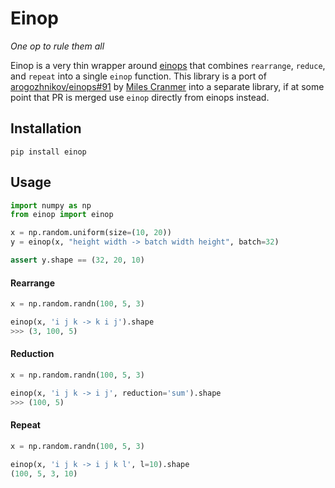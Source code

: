 # Einop

_One op to rule them all_

Einop is a very thin wrapper around [einops](https://github.com/arogozhnikov/einops) that combines `rearrange`, `reduce`, and `repeat` into a single `einop` function. This library is a port of [arogozhnikov/einops#91](https://github.com/arogozhnikov/einops/pull/91) by [Miles Cranmer](https://github.com/MilesCranmer) into a separate library, if at some point that PR is merged use `einop` directly from einops instead.

## Installation
```
pip install einop
```
## Usage
```python
import numpy as np
from einop import einop

x = np.random.uniform(size=(10, 20))
y = einop(x, "height width -> batch width height", batch=32)

assert y.shape == (32, 20, 10)
```

#### Rearrange
```python
x = np.random.randn(100, 5, 3)

einop(x, 'i j k -> k i j').shape
>>> (3, 100, 5)
```

#### Reduction
```python
x = np.random.randn(100, 5, 3)

einop(x, 'i j k -> i j', reduction='sum').shape
>>> (100, 5)
```

#### Repeat
```python
x = np.random.randn(100, 5, 3)

einop(x, 'i j k -> i j k l', l=10).shape
(100, 5, 3, 10)
```
